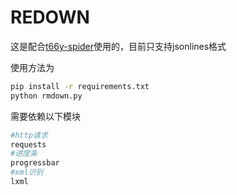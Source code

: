 # REDOWN

这是配合[t66y-spider](https://github.com/hejianjun/t66y-spider)使用的，目前只支持jsonlines格式

使用方法为

```bash
pip install -r requirements.txt
python rmdown.py
```

需要依赖以下模块

```py
#http请求
requests
#进度条
progressbar
#xml识别
lxml
```

```bash

```

